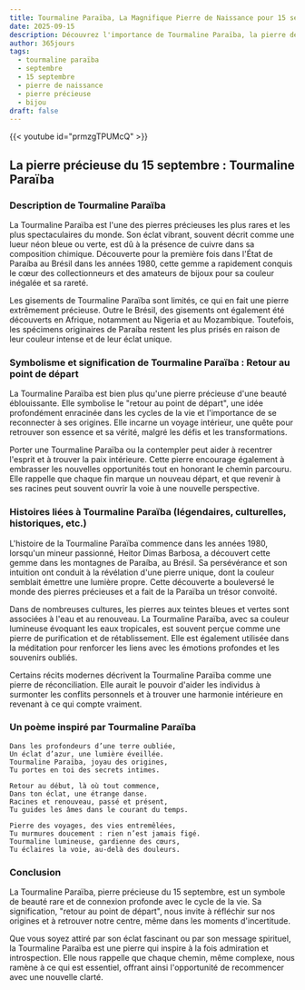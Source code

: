 ```yaml
---
title: Tourmaline Paraïba, La Magnifique Pierre de Naissance pour 15 septembre
date: 2025-09-15
description: Découvrez l'importance de Tourmaline Paraïba, la pierre de naissance du 15 septembre qui symbolise Retour au point de départ. Laissez sa beauté et sa signification illuminer votre journée.
author: 365jours
tags:
  - tourmaline paraïba
  - septembre
  - 15 septembre
  - pierre de naissance
  - pierre précieuse
  - bijou
draft: false
---
```


{{< youtube id="prmzgTPUMcQ" >}}

## La pierre précieuse du 15 septembre : Tourmaline Paraïba

### Description de Tourmaline Paraïba

La Tourmaline Paraïba est l'une des pierres précieuses les plus rares et les plus spectaculaires du monde. Son éclat vibrant, souvent décrit comme une lueur néon bleue ou verte, est dû à la présence de cuivre dans sa composition chimique. Découverte pour la première fois dans l'État de Paraíba au Brésil dans les années 1980, cette gemme a rapidement conquis le cœur des collectionneurs et des amateurs de bijoux pour sa couleur inégalée et sa rareté.

Les gisements de Tourmaline Paraïba sont limités, ce qui en fait une pierre extrêmement précieuse. Outre le Brésil, des gisements ont également été découverts en Afrique, notamment au Nigeria et au Mozambique. Toutefois, les spécimens originaires de Paraíba restent les plus prisés en raison de leur couleur intense et de leur éclat unique.

### Symbolisme et signification de Tourmaline Paraïba : Retour au point de départ

La Tourmaline Paraïba est bien plus qu'une pierre précieuse d'une beauté éblouissante. Elle symbolise le "retour au point de départ", une idée profondément enracinée dans les cycles de la vie et l'importance de se reconnecter à ses origines. Elle incarne un voyage intérieur, une quête pour retrouver son essence et sa vérité, malgré les défis et les transformations.

Porter une Tourmaline Paraïba ou la contempler peut aider à recentrer l'esprit et à trouver la paix intérieure. Cette pierre encourage également à embrasser les nouvelles opportunités tout en honorant le chemin parcouru. Elle rappelle que chaque fin marque un nouveau départ, et que revenir à ses racines peut souvent ouvrir la voie à une nouvelle perspective.

### Histoires liées à Tourmaline Paraïba (légendaires, culturelles, historiques, etc.)

L'histoire de la Tourmaline Paraïba commence dans les années 1980, lorsqu'un mineur passionné, Heitor Dimas Barbosa, a découvert cette gemme dans les montagnes de Paraíba, au Brésil. Sa persévérance et son intuition ont conduit à la révélation d'une pierre unique, dont la couleur semblait émettre une lumière propre. Cette découverte a bouleversé le monde des pierres précieuses et a fait de la Paraïba un trésor convoité.

Dans de nombreuses cultures, les pierres aux teintes bleues et vertes sont associées à l'eau et au renouveau. La Tourmaline Paraïba, avec sa couleur lumineuse évoquant les eaux tropicales, est souvent perçue comme une pierre de purification et de rétablissement. Elle est également utilisée dans la méditation pour renforcer les liens avec les émotions profondes et les souvenirs oubliés.

Certains récits modernes décrivent la Tourmaline Paraïba comme une pierre de réconciliation. Elle aurait le pouvoir d'aider les individus à surmonter les conflits personnels et à trouver une harmonie intérieure en revenant à ce qui compte vraiment.

### Un poème inspiré par Tourmaline Paraïba

	Dans les profondeurs d’une terre oubliée,  
	Un éclat d’azur, une lumière éveillée.  
	Tourmaline Paraïba, joyau des origines,  
	Tu portes en toi des secrets intimes.
	
	Retour au début, là où tout commence,  
	Dans ton éclat, une étrange danse.  
	Racines et renouveau, passé et présent,  
	Tu guides les âmes dans le courant du temps.
	
	Pierre des voyages, des vies entremêlées,  
	Tu murmures doucement : rien n’est jamais figé.  
	Tourmaline lumineuse, gardienne des cœurs,  
	Tu éclaires la voie, au-delà des douleurs.

### Conclusion

La Tourmaline Paraïba, pierre précieuse du 15 septembre, est un symbole de beauté rare et de connexion profonde avec le cycle de la vie. Sa signification, "retour au point de départ", nous invite à réfléchir sur nos origines et à retrouver notre centre, même dans les moments d'incertitude.

Que vous soyez attiré par son éclat fascinant ou par son message spirituel, la Tourmaline Paraïba est une pierre qui inspire à la fois admiration et introspection. Elle nous rappelle que chaque chemin, même complexe, nous ramène à ce qui est essentiel, offrant ainsi l'opportunité de recommencer avec une nouvelle clarté.
